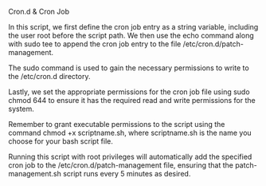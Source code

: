 Cron.d & Cron Job 

In this script, we first define the cron job entry as a string variable, including the user root before the script path. We then use the echo command along with sudo tee to append the cron job entry to the file /etc/cron.d/patch-management. 

The sudo command is used to gain the necessary permissions to write to the /etc/cron.d directory.

Lastly, we set the appropriate permissions for the cron job file using sudo chmod 644 to ensure it has the required read and write permissions for the system.

Remember to grant executable permissions to the script using the command chmod +x scriptname.sh, where scriptname.sh is the name you choose for your bash script file.

Running this script with root privileges will automatically add the specified cron job to the /etc/cron.d/patch-management file, ensuring that the patch-management.sh script runs every 5 minutes as desired.

